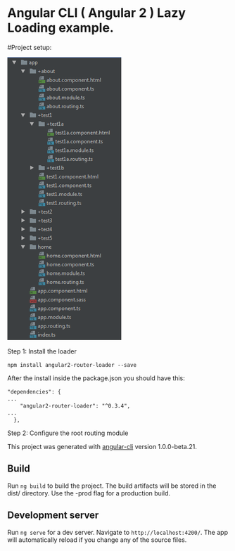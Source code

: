 # Angular CLI ( Angular 2 ) Lazy Loading example.

#Project setup:

![alt tag](https://github.com/virgil-av/Angular-CLI-lazy-load/blob/master/structure.PNG)


Step 1: Install the loader
```
npm install angular2-router-loader --save
```
After the install inside the package.json you should have this:

```
"dependencies": {
...
    "angular2-router-loader": "^0.3.4",
...
  },
```
Step 2: Configure the root routing module





This project was generated with [angular-cli](https://github.com/angular/angular-cli) version 1.0.0-beta.21.

## Build
Run `ng build` to build the project. The build artifacts will be stored in the dist/ directory. Use the -prod flag for a production build.

## Development server
Run `ng serve` for a dev server. Navigate to `http://localhost:4200/`. The app will automatically reload if you change any of the source files.

